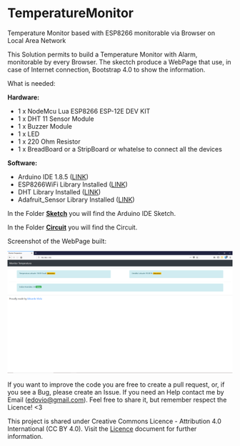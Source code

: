 # TemperatureMonitor
Temperature Monitor based with ESP8266 monitorable via Browser on Local Area Network

This Solution permits to build a Temperature Monitor with Alarm, monitorable by every Browser.
The skectch produce a WebPage that use, in case of Internet connection, Bootstrap 4.0 to show the information.

What is needed:

**Hardware:**
  * 1 x NodeMcu Lua ESP8266 ESP-12E DEV KIT 
  * 1 x DHT 11 Sensor Module
  * 1 x Buzzer Module
  * 1 x LED
  * 1 x 220 Ohm Resistor
  * 1 x BreadBoard or a StripBoard or whatelse to connect all the devices
  
  **Software:**
  * Arduino IDE 1.8.5 ([LINK](https://www.arduino.cc/en/Main/Software))
  * ESP8266WiFi Library Installed ([LINK](https://github.com/esp8266/Arduino))
  * DHT Library Installed ([LINK](https://github.com/adafruit/DHT-sensor-library))
  * Adafruit_Sensor Library Installed ([LINK](https://github.com/adafruit/Adafruit_Sensor))
  
  In the Folder **[Sketch](https://github.com/edovio/TemperatureMonitor/tree/master/sketch)** you will find the Arduino IDE Sketch.
  
  In the Folder **[Circuit](https://github.com/edovio/TemperatureMonitor/tree/master/circuit)** you will find the Circuit.
  
  Screenshot of the WebPage built:
  
  ![Screenshot](https://github.com/edovio/TemperatureMonitor/blob/master/screenshot/Screenshoot%20MonitorTemperature.png "Temperature Monitor")
  
  If you want to improve the code you are free to create a pull request, or, if you see a Bug, please create an Issue.
  If you need an Help contact me by Email (edovio@gmail.com). Feel free to share it, but remember respect the Licence! <3

This project is shared under Creative Commons Licence - Attribution 4.0 International (CC BY 4.0).
Visit the [Licence](https://github.com/edovio/TemperatureMonitor/blob/master/LICENSE.md) document for further information.
